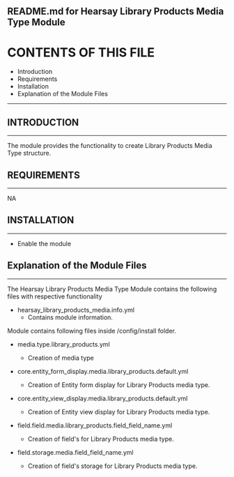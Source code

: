 README.md for Hearsay Library Products Media Type Module
-------------------------------------

# CONTENTS OF THIS FILE

  - Introduction
  - Requirements
  - Installation
  - Explanation of the Module Files

---------------------

## INTRODUCTION
------------

The module provides the functionality to create Library Products Media Type structure.



## REQUIREMENTS
------------

NA


## INSTALLATION
------------

- Enable the module


## Explanation of the Module Files
--------------------------------

The Hearsay Library Products Media Type Module contains the following files with respective functionality

- hearsay_library_products_media.info.yml
    - Contains module information.


Module contains following files inside /config/install folder.

- media.type.library_products.yml
    - Creation of media type

- core.entity_form_display.media.library_products.default.yml
    - Creation of Entity form display for Library Products media type.

- core.entity_view_display.media.library_products.default.yml
    - Creation of Entity view display for Library Products media type.

- field.field.media.library_products.field_field_name.yml
    - Creation of field's for Library Products media type.

- field.storage.media.field_field_name.yml
    - Creation of field's storage for Library Products media type.
